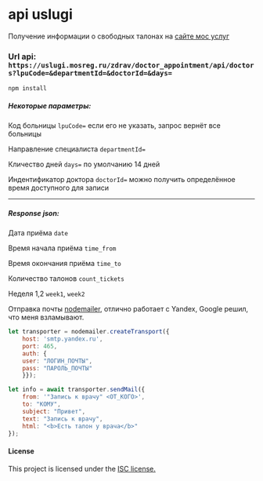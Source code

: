 # api uslugi
Получение информации о свободных талонах на [сайте мос услуг](https://uslugi.mosreg.ru)
### Url api: `https://uslugi.mosreg.ru/zdrav/doctor_appointment/api/doctors?lpuCode=&departmentId=&doctorId=&days=`

`npm install`

##### Некоторые параметры:
Код больницы `lpuCode=` если его не указать, запрос вернёт все больницы

Направление специалиста `departmentId=`

Кличество дней  `days=` по умолчанию 14 дней

Индентификатор доктора `doctorId=` можно получить определённое время доступного для записи

------------

##### Response json:
Дата приёма `date`

Время начала приёма `time_from`

Время окончания приёма `time_to`

Количество талонов `count_tickets` 

Неделя 1,2  `week1`, `week2`

Отправка почты [nodemailer](https://nodemailer.com/about/ "nodemailer"), отлично работает с Yandex, Google решил, что меня взламывают.

```javascript
let transporter = nodemailer.createTransport({
	host: 'smtp.yandex.ru',
	port: 465,
	auth: {
	user: "ЛОГИН_ПОЧТЫ",
	pass: "ПАРОЛЬ_ПОЧТЫ"
	}});
```

```javascript
let info = await transporter.sendMail({
	from: '"Запись к врачу" <ОТ_КОГО>',
	to: "КОМУ",
	subject: "Привет", 
	text: "Запись к врачу", 
	html: "<b>Есть талон у врача</b>"
});
```
#### License
This project is licensed under the [ISC license.](https://opensource.org/licenses/ISC)
